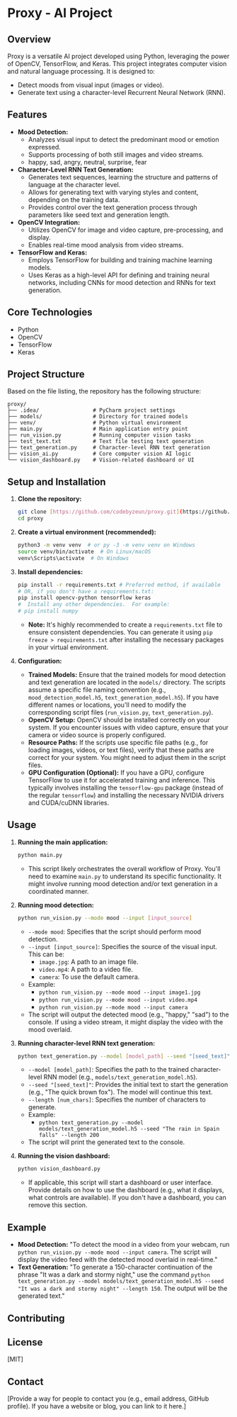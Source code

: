 # Proxy - AI Project

## Overview

Proxy is a versatile AI project developed using Python, leveraging the power of OpenCV, TensorFlow, and Keras. This project integrates computer vision and natural language processing.  It is designed to:

* Detect moods from visual input (images or video).
* Generate text using a character-level Recurrent Neural Network (RNN).

## Features

* **Mood Detection:**
    * Analyzes visual input to detect the predominant mood or emotion expressed.
    * Supports processing of both still images and video streams.
    * happy, sad, angry, neutral, surprise, fear
* **Character-Level RNN Text Generation:**
    * Generates text sequences, learning the structure and patterns of language at the character level.
    * Allows for generating text with varying styles and content, depending on the training data.
    * Provides control over the text generation process through parameters like seed text and generation length.
* **OpenCV Integration:**
    * Utilizes OpenCV for image and video capture, pre-processing, and display.
    * Enables real-time mood analysis from video streams.
* **TensorFlow and Keras:**
    * Employs TensorFlow for building and training machine learning models.
    * Uses Keras as a high-level API for defining and training neural networks, including CNNs for mood detection and RNNs for text generation.

## Core Technologies

* Python
* OpenCV
* TensorFlow
* Keras

## Project Structure

Based on the file listing, the repository has the following structure:

```
proxy/
├── .idea/                 # PyCharm project settings
├── models/                # Directory for trained models
├── venv/                  # Python virtual environment
├── main.py                # Main application entry point
├── run_vision.py          # Running computer vision tasks
├── test_text.txt          # Text file testing text generation
├── text_generation.py     # Character-level RNN text generation
├── vision_ai.py           # Core computer vision AI logic
└── vision_dashboard.py    # Vision-related dashboard or UI
```

## Setup and Installation

1.  **Clone the repository:**

    ```bash
    git clone [https://github.com/codebyzeun/proxy.git](https://github.com/codebyzeun/proxy.git)
    cd proxy
    ```

2.  **Create a virtual environment (recommended):**

    ```bash
    python3 -m venv venv  # or py -3 -m venv venv on Windows
    source venv/bin/activate  # On Linux/macOS
    venv\Scripts\activate  # On Windows
    ```

3.  **Install dependencies:**

    ```bash
    pip install -r requirements.txt # Preferred method, if available
    # OR, if you don't have a requirements.txt:
    pip install opencv-python tensorflow keras
    #  Install any other dependencies.  For example:
    # pip install numpy 
    ```

    * **Note:** It's highly recommended to create a `requirements.txt` file to ensure consistent dependencies.  You can generate it using `pip freeze > requirements.txt` after installing the necessary packages in your virtual environment.

4.  **Configuration:**

    * **Trained Models:** Ensure that the trained models for mood detection and text generation are located in the `models/` directory.  The scripts assume a specific file naming convention (e.g., `mood_detection_model.h5`, `text_generation_model.h5`).  If you have different names or locations, you'll need to modify the corresponding script files (`run_vision.py`, `text_generation.py`).
    * **OpenCV Setup:** OpenCV should be installed correctly on your system.  If you encounter issues with video capture, ensure that your camera or video source is properly configured.
    * **Resource Paths:** If the scripts use specific file paths (e.g., for loading images, videos, or text files), verify that these paths are correct for your system.  You might need to adjust them in the script files.
    * **GPU Configuration (Optional):** If you have a GPU, configure TensorFlow to use it for accelerated training and inference.  This typically involves installing the `tensorflow-gpu` package (instead of the regular `tensorflow`) and installing the necessary NVIDIA drivers and CUDA/cuDNN libraries.

## Usage

1.  **Running the main application:**

    ```bash
    python main.py
    ```

    * This script likely orchestrates the overall workflow of Proxy.  You'll need to examine `main.py` to understand its specific functionality.  It might involve running mood detection and/or text generation in a coordinated manner.

2.  **Running mood detection:**

    ```bash
    python run_vision.py --mode mood --input [input_source]
    ```

    * `--mode mood`:  Specifies that the script should perform mood detection.
    * `--input [input_source]`:  Specifies the source of the visual input.  This can be:
        * `image.jpg`:  A path to an image file.
        * `video.mp4`:  A path to a video file.
        * `camera`:  To use the default camera.
    * Example:
        * `python run_vision.py --mode mood --input image1.jpg`
        * `python run_vision.py --mode mood --input video.mp4`
        * `python run_vision.py --mode mood --input camera`
    * The script will output the detected mood (e.g., "happy," "sad") to the console.  If using a video stream, it might display the video with the mood overlaid.

3.  **Running character-level RNN text generation:**

    ```bash
    python text_generation.py --model [model_path] --seed "[seed_text]" --length [num_chars]
    ```

    * `--model [model_path]`:  Specifies the path to the trained character-level RNN model (e.g., `models/text_generation_model.h5`).
    * `--seed "[seed_text]"`:  Provides the initial text to start the generation (e.g., "The quick brown fox").  The model will continue this text.
    * `--length [num_chars]`:  Specifies the number of characters to generate.
    * Example:
        * `python text_generation.py --model models/text_generation_model.h5 --seed "The rain in Spain falls" --length 200`
    * The script will print the generated text to the console.

4.  **Running the vision dashboard:**

    ```bash
    python vision_dashboard.py
    ```

    * If applicable, this script will start a dashboard or user interface.  Provide details on how to use the dashboard (e.g., what it displays, what controls are available).  If you don't have a dashboard, you can remove this section.

## Example

* **Mood Detection:** "To detect the mood in a video from your webcam, run `python run_vision.py --mode mood --input camera`. The script will display the video feed with the detected mood overlaid in real-time."
* **Text Generation:** "To generate a 150-character continuation of the phrase "It was a dark and stormy night," use the command `python text_generation.py --model models/text_generation_model.h5 --seed "It was a dark and stormy night" --length 150`.  The output will be the generated text."

## Contributing

## License

[MIT]

## Contact

[Provide a way for people to contact you (e.g., email address, GitHub profile). If you have a website or blog, you can link to it here.]
